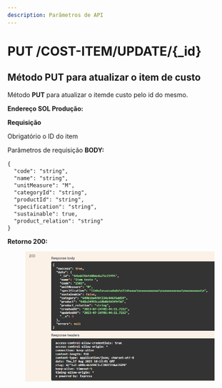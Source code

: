 ```yaml
---
description: Parâmetros de API
---
```


# PUT /COST-ITEM/UPDATE/{\_id}

## Método PUT para atualizar o item de custo

Método **PUT** para atualizar o itemde custo pelo id do mesmo.

**Endereço SOL Produção:**&#x20;

**Requisição**

Obrigatório o ID do item

Parâmetros de requisição **BODY:**

```
{
  "code": "string",
  "name": "string",
  "unitMeasure": "M",
  "categoryId": "string",
  "productId": "string",
  "specification": "string",
  "sustainable": true,
  "product_relation": "string"
}
```

**Retorno 200:**

<figure><img src="../../.gitbook/assets/Screenshot_5 (3) (1).png" alt=""><figcaption></figcaption></figure>

